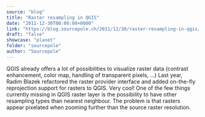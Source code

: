 ```yaml
---
source: "blog"
title: "Raster resampling in QGIS"
date: "2011-12-30T00:00:00+0000"
link: "https://blog.sourcepole.ch/2011/12/30/raster-resampling-in-qgis/"
draft: "false"
showcase: "planet"
folder: "sourcepole"
author: "Sourcepole"
---
```


QGIS already offers a lot of possibilities to visualize raster data (contrast enhancement, color map, handling of transparent pixels, &hellip;) Last year, Radim Blazek refactored the raster provider interface and added on-the-fly reprojection support for rasters to QGIS. Very cool!
One of the few things currently missing in QGIS raster layer is the possibility to have other resampling types than nearest neighbour. The problem is that rasters appear pixelated when zooming further than the source raster resolution.
